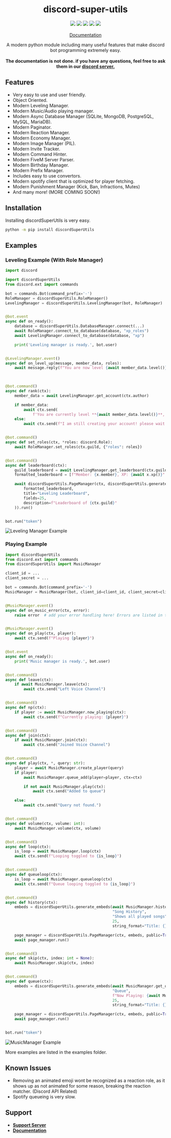 <h1 align="center">discord-super-utils</h1>

<p align="center">
  <a href="https://codefactor.io/repository/github/discordsuperutils/discord-super-utils/"><img src="https://img.shields.io/codefactor/grade/github/discordsuperutils/discord-super-utils?style=flat-square" /></a>
  <a href="https://discord.gg/zhwcpTBBeC"><img src="https://img.shields.io/discord/863388828734586880?logo=discord&color=blue&style=flat-square" /></a>
  <a href="https://pepy.tech/project/discordsuperutils"><img src="https://img.shields.io/pypi/dm/discordSuperUtils?color=green&style=flat-square" /></a>
  <a href="https://pypi.org/project/discordSuperUtils/"><img src="https://img.shields.io/pypi/v/discordSuperUtils?style=flat-square" /></a>
  <a href=""><img src="https://img.shields.io/pypi/l/discordSuperUtils?style=flat-square" /></a>
  <br></br>
  <a href="https://discord-super-utils.gitbook.io/discord-super-utils/">Documentation</a>
</p>

<p align="center">
   A modern python module including many useful features that make discord bot programming extremely easy.
   <br></br>
   <b>The documentation is not done. if you have any questions, feel free to ask them in our <a href="https://discord.gg/zhwcpTBBeC">discord server.</a></b>
</p>

Features
-------------


- Very easy to use and user friendly.
- Object Oriented.
- Modern Leveling Manager.
- Modern Music/Audio playing manager.
- Modern Async Database Manager (SQLite, MongoDB, PostgreSQL, MySQL, MariaDB).
- Modern Paginator.
- Modern Reaction Manager.
- Modern Economy Manager.
- Modern Image Manager (PIL).
- Modern Invite Tracker.
- Modern Command Hinter.
- Modern FiveM Server Parser.
- Modern Birthday Manager.
- Modern Prefix Manager.
- Includes easy to use convertors.
- Modern spotify client that is optimized for player fetching.
- Modern Punishment Manager (Kick, Ban, Infractions, Mutes)
- And many more!
(MORE COMING SOON!)

Installation
--------------

Installing discordSuperUtils is very easy.

```sh
python -m pip install discordSuperUtils
```

Examples
--------------

### Leveling Example (With Role Manager) ###

```py
import discord

import discordSuperUtils
from discord.ext import commands

bot = commands.Bot(command_prefix='-')
RoleManager = discordSuperUtils.RoleManager()
LevelingManager = discordSuperUtils.LevelingManager(bot, RoleManager)


@bot.event
async def on_ready():
    database = discordSuperUtils.DatabaseManager.connect(...)
    await RoleManager.connect_to_database(database, "xp_roles")
    await LevelingManager.connect_to_database(database, "xp")

    print('Leveling manager is ready.', bot.user)


@LevelingManager.event()
async def on_level_up(message, member_data, roles):
    await message.reply(f"You are now level {await member_data.level()}" + (f", you have received the {roles[0]}"
                                                                            f" role." if roles else ""))


@bot.command()
async def rank(ctx):
    member_data = await LevelingManager.get_account(ctx.author)

    if member_data:
        await ctx.send(
            f'You are currently level **{await member_data.level()}**, with **{await member_data.xp()}** XP.')
    else:
        await ctx.send(f"I am still creating your account! please wait a few seconds.")


@bot.command()
async def set_roles(ctx, *roles: discord.Role):
    await RoleManager.set_roles(ctx.guild, {"roles": roles})


@bot.command()
async def leaderboard(ctx):
    guild_leaderboard = await LevelingManager.get_leaderboard(ctx.guild)
    formatted_leaderboard = [f"Member: {x.member}, XP: {await x.xp()}" for x in guild_leaderboard]

    await discordSuperUtils.PageManager(ctx, discordSuperUtils.generate_embeds(
        formatted_leaderboard,
        title="Leveling Leaderboard",
        fields=25,
        description=f"Leaderboard of {ctx.guild}"
    )).run()


bot.run("token")
```

![Leveling Manager Example](https://media.giphy.com/media/ey1Iv2HlYYLPy0bm9p/giphy.gif)

### Playing Example ### 

```py
import discordSuperUtils
from discord.ext import commands
from discordSuperUtils import MusicManager

client_id = ...
client_secret = ...

bot = commands.Bot(command_prefix='-')
MusicManager = MusicManager(bot, client_id=client_id, client_secret=client_secret)


@MusicManager.event()
async def on_music_error(ctx, error):
    raise error  # add your error handling here! Errors are listed in the documentation.


@MusicManager.event()
async def on_play(ctx, player):
    await ctx.send(f"Playing {player}")


@bot.event
async def on_ready():
    print('Music manager is ready.', bot.user)


@bot.command()
async def leave(ctx):
    if await MusicManager.leave(ctx):
        await ctx.send("Left Voice Channel")


@bot.command()
async def np(ctx):
    if player := await MusicManager.now_playing(ctx):
        await ctx.send(f"Currently playing: {player}")


@bot.command()
async def join(ctx):
    if await MusicManager.join(ctx):
        await ctx.send("Joined Voice Channel")


@bot.command()
async def play(ctx, *, query: str):
    player = await MusicManager.create_player(query)
    if player:
        await MusicManager.queue_add(player=player, ctx=ctx)

        if not await MusicManager.play(ctx):
            await ctx.send("Added to queue")

    else:
        await ctx.send("Query not found.")


@bot.command()
async def volume(ctx, volume: int):
    await MusicManager.volume(ctx, volume)


@bot.command()
async def loop(ctx):
    is_loop = await MusicManager.loop(ctx)
    await ctx.send(f"Looping toggled to {is_loop}")


@bot.command()
async def queueloop(ctx):
    is_loop = await MusicManager.queueloop(ctx)
    await ctx.send(f"Queue looping toggled to {is_loop}")


@bot.command()
async def history(ctx):
    embeds = discordSuperUtils.generate_embeds(await MusicManager.history(ctx),
                                               "Song History",
                                               "Shows all played songs",
                                               25,
                                               string_format="Title: {}")

    page_manager = discordSuperUtils.PageManager(ctx, embeds, public=True)
    await page_manager.run()


@bot.command()
async def skip(ctx, index: int = None):
    await MusicManager.skip(ctx, index)


@bot.command()
async def queue(ctx):
    embeds = discordSuperUtils.generate_embeds(await MusicManager.get_queue(ctx),
                                               "Queue",
                                               f"Now Playing: {await MusicManager.now_playing(ctx)}",
                                               25,
                                               string_format="Title: {}")

    page_manager = discordSuperUtils.PageManager(ctx, embeds, public=True)
    await page_manager.run()


bot.run("token")
```
![MusicManager Example](https://media.giphy.com/media/SF6K0zIVHl6RCQ0Aqk/giphy.gif)

More examples are listed in the examples folder.

Known Issues
--------------

- Removing an animated emoji wont be recognized as a reaction role, as it shows up as not animated for some reason, breaking the reaction matcher. (Discord API Related)
- Spotify queueing is very slow. 

Support
--------------

- **[Support Server](https://discord.gg/zhwcpTBBeC)**
- **[Documentation](https://discord-super-utils.gitbook.io/discord-super-utils/)**
